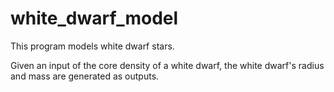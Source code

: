 # white_dwarf_model

This program models white dwarf stars.

Given an input of the core density of a white dwarf, the white dwarf's radius and mass are generated as outputs.

